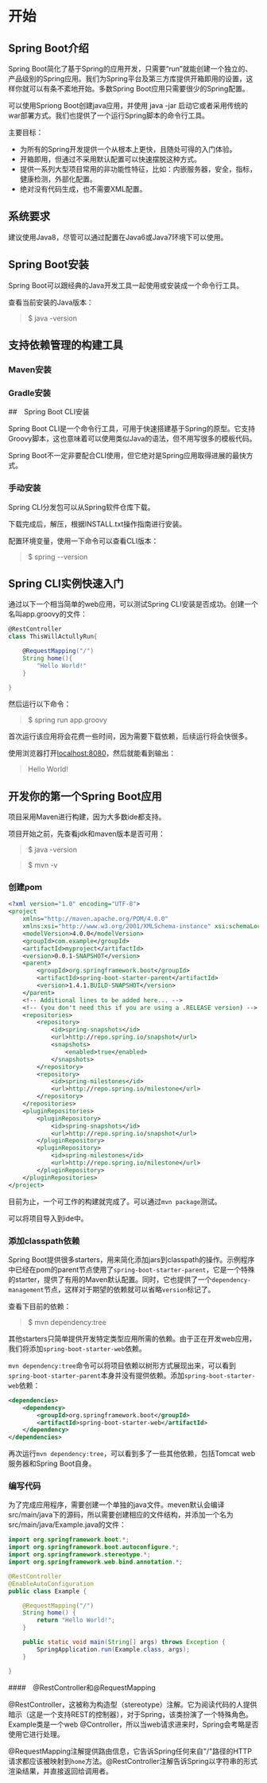 # 开始

## Spring Boot介绍

Spring Boot简化了基于Spring的应用开发，只需要“run”就能创建一个独立的、产品级别的Spring应用。我们为Spring平台及第三方库提供开箱即用的设置，这样你就可以有条不紊地开始。多数Spring Boot应用只需要很少的Spring配置。

可以使用Spriong Boot创建java应用，并使用 java -jar 启动它或者采用传统的war部署方式。我们也提供了一个运行Spring脚本的命令行工具。

主要目标：

+ 为所有的Spring开发提供一个从根本上更快，且随处可得的入门体验。
+ 开箱即用，但通过不采用默认配置可以快速摆脱这种方式。
+ 提供一系列大型项目常用的非功能性特征，比如：内嵌服务器，安全，指标，健康检测，外部化配置。
+ 绝对没有代码生成，也不需要XML配置。

## 系统要求

建议使用Java8，尽管可以通过配置在Java6或Java7环境下可以使用。

## Spring Boot安装

Spring Boot可以跟经典的Java开发工具一起使用或安装成一个命令行工具。

查看当前安装的Java版本：

> $ java -version

## 支持依赖管理的构建工具

### Maven安装

### Gradle安装

##　Spring Boot CLI安装

Spring Boot CLI是一个命令行工具，可用于快速搭建基于Spring的原型。它支持Groovy脚本，这也意味着可以使用类似Java的语法，但不用写很多的模板代码。

Spring Boot不一定非要配合CLI使用，但它绝对是Spring应用取得进展的最快方式。

### 手动安装

Spring CLI分发包可以从Spring软件仓库下载。

下载完成后，解压，根据INSTALL.txt操作指南进行安装。

配置环境变量，使用一下命令可以查看CLI版本：

> $ spring --version

## Spring CLI实例快速入门

通过以下一个相当简单的web应用，可以测试Spring CLI安装是否成功。创建一个名叫app.groovy的文件：

```groovy
@RestController
class ThisWillActullyRun{

    @RequestMapping("/")
    String home(){
        "Hello World!"
    }
    
}
```

然后运行以下命令：

> $ spring run app.groovy

首次运行该应用将会花费一些时间，因为需要下载依赖，后续运行将会快很多。

使用浏览器打开[localhost:8080](http://localhost:8080)，然后就能看到输出：

> Hello World!

## 开发你的第一个Spring Boot应用

项目采用Maven进行构建，因为大多数ide都支持。

项目开始之前，先查看jdk和maven版本是否可用：

> $ java -version

> $ mvn -v

### 创建pom

```xml
<?xml version="1.0" encoding="UTF-8">
<project 
    xmlns="http://maven.apache.org/POM/4.0.0" 
    xmlns:xsi="http://www.w3.org/2001/XMLSchema-instance" xsi:schemaLocation="http://maven.apache.org/POM/4.0.0 http://maven.apache.org/xsd/maven-4.0.0.xsd">
    <modelVersion>4.0.0</modelVersion>
    <groupId>com.example</groupId>
    <artifactId>myproject</artifactId>
    <version>0.0.1-SNAPSHOT</version>
    <parent>
        <groupId>org.springframework.boot</groupId>
        <artifactId>spring-boot-starter-parent</artifactId>
        <version>1.4.1.BUILD-SNAPSHOT</version>
    </parent>
    <!-- Additional lines to be added here... -->
    <!-- (you don't need this if you are using a .RELEASE version) -->
    <repositories>
        <repository>
            <id>spring-snapshots</id>
            <url>http://repo.spring.io/snapshot</url>
            <snapshots>
                <enabled>true</enabled>
            </snapshots>
        </repository>
        <repository>
            <id>spring-milestones</id>
            <url>http://repo.spring.io/milestone</url>
        </repository>
    </repositories>
    <pluginRepositories>
        <pluginRepository>
            <id>spring-snapshots</id>
            <url>http://repo.spring.io/snapshot</url>
        </pluginRepository>
        <pluginRepository>
            <id>spring-milestones</id>
            <url>http://repo.spring.io/milestone</url>
        </pluginRepository>
    </pluginRepositories>
</project>
```

目前为止，一个可工作的构建就完成了。可以通过`mvn package`测试。

可以将项目导入到ide中。

### 添加classpath依赖

Spring Boot提供很多starters，用来简化添加jars到classpath的操作。示例程序中已经在pom的parent节点使用了`spring-boot-starter-parent`，它是一个特殊的starter，提供了有用的Maven默认配置。同时，它也提供了一个`dependency-management`节点，这样对于期望的依赖就可以省略`version`标记了。

查看下目前的依赖：

> $ mvn dependency:tree

其他starters只简单提供开发特定类型应用所需的依赖。由于正在开发web应用，我们将添加`spring-boot-starter-web`依赖。

`mvn dependency:tree`命令可以将项目依赖以树形方式展现出来，可以看到`spring-boot-starter-parent`本身并没有提供依赖。添加`spring-boot-starter-web`依赖：

```xml
<dependencies>
    <dependency>
        <groupId>org.springframework.boot</groupId>
        <artifactId>spring-boot-starter-web</artifactId>
    </dependency>
</dependencies>
```

再次运行`mvn dependency:tree`，可以看到多了一些其他依赖，包括Tomcat web服务器和Spring Boot自身。

### 编写代码

为了完成应用程序，需要创建一个单独的java文件。meven默认会编译src/main/java下的源码，所以需要创建相应的文件结构，并添加一个名为src/main/java/Example.java的文件：

```java
import org.springframework.boot.*;
import org.springframework.boot.autoconfigure.*;
import org.springframework.stereotype.*;
import org.springframework.web.bind.annotation.*;

@RestController
@EnableAutoConfiguration
public class Example {

    @RequestMapping("/")
    String home() {
        return "Hello World!";
    }

    public static void main(String[] args) throws Exception {
        SpringApplication.run(Example.class, args);
    }

}
```

####　@RestController和@RequestMapping

@RestController，这被称为构造型（stereotype）注解。它为阅读代码的人提供暗示（这是一个支持REST的控制器），对于Spring，该类扮演了一个特殊角色。Example类是一个web @Controller，所以当web请求进来时，Spring会考略是否使用它进行处理。

@RequestMapping注解提供路由信息，它告诉Spring任何来自"/"路径的HTTP请求都应该被映射到`home`方法。@RestController注解告诉Spring以字符串的形式渲染结果，并直接返回给调用者。


